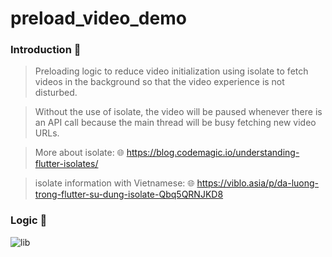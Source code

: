 # preload_video_demo

### Introduction 🚀

> Preloading logic to reduce video initialization using isolate to fetch videos in the background so that the video experience is not disturbed.

> Without the use of isolate, the video will be paused whenever there is an API call because the main thread will be busy fetching new video URLs.

> More about isolate: 🌐 https://blog.codemagic.io/understanding-flutter-isolates/

> isolate information with Vietnamese: 🌐 https://viblo.asia/p/da-luong-trong-flutter-su-dung-isolate-Qbq5QRNJKD8

### Logic 🎯

![lib]([images/logic.png](https://raw.githubusercontent.com/Shadow60539/flutter_preload_videos/master/images/logic.png)https://raw.githubusercontent.com/Shadow60539/flutter_preload_videos/master/images/logic.png)
